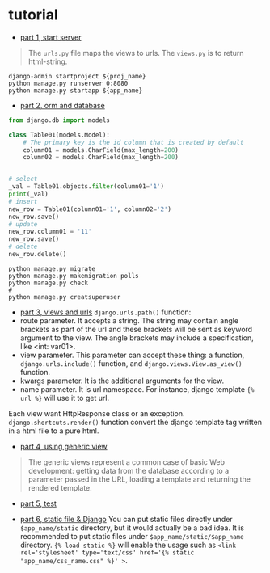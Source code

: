 # tutorial
- [part 1, start server](https://docs.djangoproject.com/en/2.2/intro/tutorial01/)
> The `urls.py` file maps the views to urls. The `views.py` is to return html-string.
```shell script
django-admin startproject ${proj_name}
python manage.py runserver 0:8080
python manage.py startapp ${app_name}
```

- [part 2, orm and database](https://docs.djangoproject.com/en/2.2/intro/tutorial02/)
```python
from django.db import models

class Table01(models.Model):
    # The primary key is the id column that is created by default
    column01 = models.CharField(max_length=200)
    column02 = models.CharField(max_length=200)


# select
_val = Table01.objects.filter(column01='1')
print(_val)
# insert
new_row = Table01(column01='1', column02='2')
new_row.save()
# update
new_row.column01 = '11'
new_row.save()
# delete
new_row.delete()
```
```shell script
python manage.py migrate
python manage.py makemigration polls
python manage.py check
# 
python manage.py creatsuperuser
```

- [part 3, views and urls](https://docs.djangoproject.com/en/2.2/intro/tutorial03/)
`django.urls.path()` function: 
- route parameter. It accepts a string. The string may contain angle brackets as part of the url and these brackets will be sent as keyword argument to the view. The angle brackets may include a specification, like <int: var01>. 
- view parameter. This parameter can accept these thing: a function, `django.urls.include()` function, and `django.views.View.as_view()` function.
- kwargs parameter. It is the additional arguments for the view. 
- name parameter. It is url namespace. For instance, django template `{% url %}` will use it to get url. 

Each view want HttpResponse class or an exception. 
`django.shortcuts.render()` function convert the django template tag written in a html file to a pure html. 

- [part 4, using generic view](https://docs.djangoproject.com/en/2.2/intro/tutorial04/)
> The generic views represent a common case of basic Web development: getting data from the database according to a parameter passed in the URL, loading a template and returning the rendered template.

- [part 5, test](https://docs.djangoproject.com/en/2.2/intro/tutorial05/)

- [part 6, static file & Django](https://docs.djangoproject.com/en/2.2/intro/tutorial06/)
You can put static files directly under `$app_name/static` directory, but it would actually be a bad idea. It is recommended to put static files under `$app_name/static/$app_name` directory. 
`{% load static %}` will enable the usage such as `<link rel='stylesheet' type='text/css' href='{% static "app_name/css_name.css" %}' >`.

